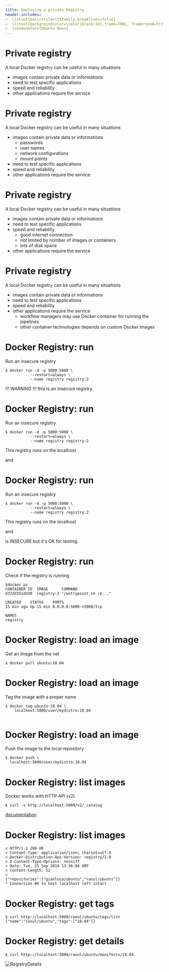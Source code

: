 ```yaml
---
title: Deploying a private Registry
header-includes:
-  \lstset{basicstyle=\ttfamily,breaklines=false}
-  \lstset{backgroundcolor=\color{black!10},frame=TRBL, frameround=tttt}
-  \setmonofont{Ubuntu Mono}
---
```


# Private registry

A local Docker registry can be useful in many situations

* images contain private data or informations
* need to test specific applications
* speed and reliability
* other applications require the service

# Private registry

A local Docker registry can be useful in many situations

* images contain private data or informations
  * passwords
  * user names
  * network configurations
  * mount points
* need to test specific applications
* speed and reliability
* other applications require the service

# Private registry

A local Docker registry can be useful in many situations

* images contain private data or informations
* need to test specific applications
* speed and reliability
  * good internet connection
  * not limited by number of images or containers
  * lots of disk space
* other applications require the service

# Private registry

A local Docker registry can be useful in many situations

* images contain private data or informations
* need to test specific applications
* speed and reliability
* other applications require the service
  * workflow managers may use Docker container for running the pipelines
  * other container technologies depends on custom Docker images

# Docker Registry: run

Run an insecure registry

```
$ docker run -d -p 5000:5000 \
           --restart=always \
		   --name registry registry:2
```

*!!! WARNING !!!* this is an insecure registry.

# Docker Registry: run

Run an insecure registry

```
$ docker run -d -p 5000:5000 \
           --restart=always \
		   --name registry registry:2
```
This registry runs on the localhost

and

# Docker Registry: run

Run an insecure registry

```
$ docker run -d -p 5000:5000 \
           --restart=always \
		   --name registry registry:2
```
This registry runs on the localhost

and

is INSECURE but it's OK for testing.

# Docker Registry: run

Check if the registry is running

```
$docker ps
CONTAINER ID  IMAGE      COMMAND
d37dd351dd30  registry:2 "/entrypoint.sh /e..."

CREATED    STATUS    PORTS                  
15 min ago Up 15 min 0.0.0.0:5000->5000/tcp 

NAMES
registry
```

# Docker Registry: load an image 

Get an image from the net

```
$ docker pull ubuntu:18.04
```

# Docker Registry: load an image 

Tag the image with a proper name
```
$ docker tag ubuntu:18.04 \
    localhost:5000/user/mydistro:18.04
    
```


# Docker Registry: load an image

Push the image to the local repository

```
$ docker push \
  localhost:5000/user/mydistro:18.04
```

# Docker Registry: list images

Docker works with HTTP API (v2)

```
$ curl -v http://localhost:5000/v2/_catalog
```

[documentation](https://docs.docker.com/registry/spec/api/)

# Docker Registry: list images

```
< HTTP/1.1 200 OK
< Content-Type: application/json; charset=utf-8
< Docker-Distribution-Api-Version: registry/2.0
< X-Content-Type-Options: nosniff
< Date: Tue, 25 Sep 2018 13:36:04 GMT
< Content-Length: 52
<
{"repositories":["gianluca/ubuntu","raoul/ubuntu"]}
* Connection #0 to host localhost left intact
```

# Docker Registry: get tags

```
$ curl http://localhost:5000/raoul/ubuntu/tags/list
{"name":"raoul/ubuntu","tags":["18.04"]}
```

# Docker Registry: get details

```
$ curl http://localhost:5000/raoul/ubuntu/manifests/18.04
```
![RegistryDetails](img/RegistryDetails.png)

